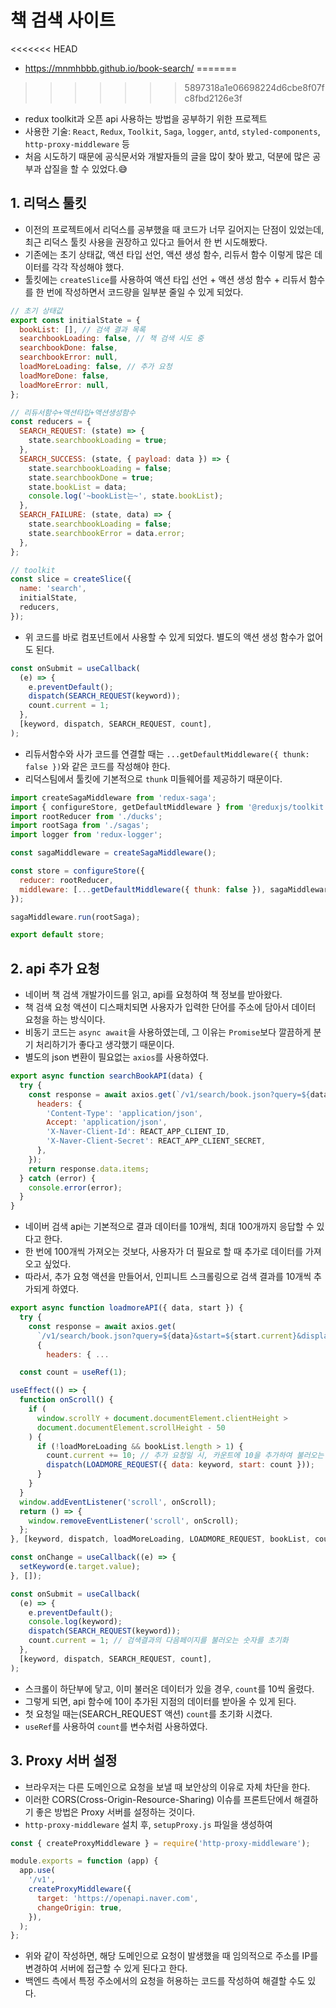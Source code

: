 # 책 검색 사이트
<<<<<<< HEAD

- https://mnmhbbb.github.io/book-search/
=======
>>>>>>> 5897318a1e06698224d6cbe8f07fc8fbd2126e3f
- redux toolkit과 오픈 api 사용하는 방법을 공부하기 위한 프로젝트
- 사용한 기술: `React`, `Redux`, `Toolkit`, `Saga`, `logger`, `antd`, `styled-components`, `http-proxy-middleware` 등
- 처음 시도하기 때문에 공식문서와 개발자들의 글을 많이 찾아 봤고, 덕분에 많은 공부과 삽질을 할 수 있었다.😅

## 1. 리덕스 툴킷

- 이전의 프로젝트에서 리덕스를 공부했을 때 코드가 너무 길어지는 단점이 있었는데, 최근 리덕스 툴킷 사용을 권장하고 있다고 들어서 한 번 시도해봤다.
- 기존에는 초기 상태값, 액션 타입 선언, 액션 생성 함수, 리듀서 함수 이렇게 많은 데이터를 각각 작성해야 했다.
- 툴킷에는 `createSlice`를 사용하여 액션 타입 선언 + 액션 생성 함수 + 리듀서 함수를 한 번에 작성하면서 코드량을 일부분 줄일 수 있게 되었다.

```javascript
// 초기 상태값
export const initialState = {
  bookList: [], // 검색 결과 목록
  searchbookLoading: false, // 책 검색 시도 중
  searchbookDone: false,
  searchbookError: null,
  loadMoreLoading: false, // 추가 요청
  loadMoreDone: false,
  loadMoreError: null,
};

// 리듀서함수+액션타입+액션생성함수
const reducers = {
  SEARCH_REQUEST: (state) => {
    state.searchbookLoading = true;
  },
  SEARCH_SUCCESS: (state, { payload: data }) => {
    state.searchbookLoading = false;
    state.searchbookDone = true;
    state.bookList = data;
    console.log('~bookList는~', state.bookList);
  },
  SEARCH_FAILURE: (state, data) => {
    state.searchbookLoading = false;
    state.searchbookError = data.error;
  },
};

// toolkit
const slice = createSlice({
  name: 'search',
  initialState,
  reducers,
});
```

- 위 코드를 바로 컴포넌트에서 사용할 수 있게 되었다. 별도의 액션 생성 함수가 없어도 된다.

```javascript
const onSubmit = useCallback(
  (e) => {
    e.preventDefault();
    dispatch(SEARCH_REQUEST(keyword));
    count.current = 1;
  },
  [keyword, dispatch, SEARCH_REQUEST, count],
);
```

- 리듀서함수와 사가 코드를 연결할 때는 `...getDefaultMiddleware({ thunk: false })`와 같은 코드를 작성해야 한다.
- 리덕스팀에서 툴킷에 기본적으로 `thunk` 미들웨어를 제공하기 때문이다.

```javascript
import createSagaMiddleware from 'redux-saga';
import { configureStore, getDefaultMiddleware } from '@reduxjs/toolkit';
import rootReducer from './ducks';
import rootSaga from './sagas';
import logger from 'redux-logger';

const sagaMiddleware = createSagaMiddleware();

const store = configureStore({
  reducer: rootReducer,
  middleware: [...getDefaultMiddleware({ thunk: false }), sagaMiddleware, logger],
});

sagaMiddleware.run(rootSaga);

export default store;
```

## 2. api 추가 요청

- 네이버 책 검색 개발가이드를 읽고, api를 요청하여 책 정보를 받아왔다.
- 책 검색 요청 액션이 디스패치되면 사용자가 입력한 단어를 주소에 담아서 데이터 요청을 하는 방식이다.
- 비동기 코드는 `async await`을 사용하였는데, 그 이유는 `Promise`보다 깔끔하게 분기 처리하기가 좋다고 생각했기 때문이다.
- 별도의 json 변환이 필요없는 `axios`를 사용하였다.

```javascript
export async function searchBookAPI(data) {
  try {
    const response = await axios.get(`/v1/search/book.json?query=${data}&display=10`, {
      headers: {
        'Content-Type': 'application/json',
        Accept: 'application/json',
        'X-Naver-Client-Id': REACT_APP_CLIENT_ID,
        'X-Naver-Client-Secret': REACT_APP_CLIENT_SECRET,
      },
    });
    return response.data.items;
  } catch (error) {
    console.error(error);
  }
}
```

- 네이버 검색 api는 기본적으로 결과 데이터를 10개씩, 최대 100개까지 응답할 수 있다고 한다.
- 한 번에 100개씩 가져오는 것보다, 사용자가 더 필요로 할 때 추가로 데이터를 가져오고 싶었다.
- 따라서, 추가 요청 액션을 만들어서, 인피니트 스크롤링으로 검색 결과를 10개씩 추가되게 하였다.

```javascript
export async function loadmoreAPI({ data, start }) {
  try {
    const response = await axios.get(
      `/v1/search/book.json?query=${data}&start=${start.current}&display=5`,
      {
        headers: { ...

  const count = useRef(1);
```

```javascript
useEffect(() => {
  function onScroll() {
    if (
      window.scrollY + document.documentElement.clientHeight >
      document.documentElement.scrollHeight - 50
    ) {
      if (!loadMoreLoading && bookList.length > 1) {
        count.current += 10; // 추가 요청일 시, 카운트에 10을 추가하여 불러오는 시작점을 조정
        dispatch(LOADMORE_REQUEST({ data: keyword, start: count }));
      }
    }
  }
  window.addEventListener('scroll', onScroll);
  return () => {
    window.removeEventListener('scroll', onScroll);
  };
}, [keyword, dispatch, loadMoreLoading, LOADMORE_REQUEST, bookList, count]);

const onChange = useCallback((e) => {
  setKeyword(e.target.value);
}, []);

const onSubmit = useCallback(
  (e) => {
    e.preventDefault();
    console.log(keyword);
    dispatch(SEARCH_REQUEST(keyword));
    count.current = 1; // 검색결과의 다음페이지를 불러오는 숫자를 초기화
  },
  [keyword, dispatch, SEARCH_REQUEST, count],
);
```

- 스크롤이 하단부에 닿고, 이미 불러온 데이터가 있을 경우, `count`를 10씩 올렸다.
- 그렇게 되면, api 함수에 10이 추가된 지점의 데이터를 받아올 수 있게 된다.
- 첫 요청일 때는(SEARCH_REQUEST 액션) `count`를 초기화 시켰다.
- `useRef`를 사용하여 `count`를 변수처럼 사용하였다.

## 3. Proxy 서버 설정

- 브라우저는 다른 도메인으로 요청을 보낼 때 보안상의 이유로 자체 차단을 한다.
- 이러한 CORS(Cross-Origin-Resource-Sharing) 이슈를 프론트단에서 해결하기 좋은 방법은 Proxy 서버를 설정하는 것이다.
- `http-proxy-middleware` 설치 후, `setupProxy.js` 파일을 생성하여

```javascript
const { createProxyMiddleware } = require('http-proxy-middleware');

module.exports = function (app) {
  app.use(
    '/v1',
    createProxyMiddleware({
      target: 'https://openapi.naver.com',
      changeOrigin: true,
    }),
  );
};
```

- 위와 같이 작성하면, 해당 도메인으로 요청이 발생했을 때 임의적으로 주소를 IP를 변경하여 서버에 접근할 수 있게 된다고 한다.
- 백엔드 측에서 특정 주소에서의 요청을 허용하는 코드를 작성하여 해결할 수도 있다.
